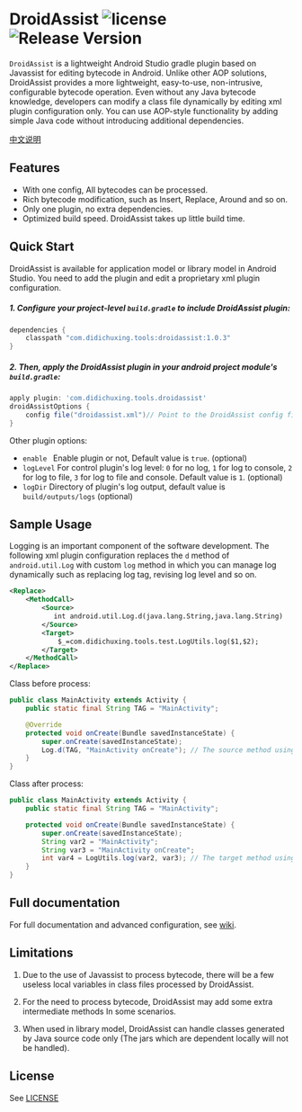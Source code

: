# DroidAssist ![license](http://img.shields.io/badge/license-Apache2.0-brightgreen.svg?style=flat) ![Release Version](https://img.shields.io/badge/release-1.0.2-blue.svg)

`DroidAssist` is a lightweight Android Studio gradle plugin based on Javassist for editing bytecode in Android. Unlike other AOP solutions, DroidAssist provides a more lightweight, easy-to-use, non-intrusive, configurable bytecode operation. Even without any Java bytecode knowledge, developers can modify a class file dynamically by editing xml plugin configuration only. You can use AOP-style functionality by adding simple Java code without introducing additional dependencies.

[中文说明](README_CN.md)

## Features

* With one config, All bytecodes can be processed.
* Rich bytecode modification, such as Insert, Replace, Around and so on.
* Only one plugin, no extra dependencies.
* Optimized build speed. DroidAssist takes up little build time.

## Quick Start

DroidAssist is available for application model or library model in Android Studio. You need to add the plugin and edit a proprietary xml plugin configuration.

##### 1. Configure your project-level  `build.gradle`  to include DroidAssist plugin:

```groovy
dependencies {
    classpath "com.didichuxing.tools:droidassist:1.0.3"
}
```

##### 2. Then, apply the DroidAssist plugin in your android project module's  `build.gradle`:

```groovy
apply plugin: 'com.didichuxing.tools.droidassist'
droidAssistOptions {
    config file("droidassist.xml")// Point to the DroidAssist config file. (required)
}
```

Other plugin options:

* `enable `  Enable plugin or not, Default value is `true`. (optional)
* `logLevel` For control plugin's log level: `0` for no log, `1` for log to console, `2` for log to file, `3` for log to file and console. Default value is `1`. (optional)
* `logDir` Directory of plugin's log output, default value is `build/outputs/logs`  (optional)


## Sample Usage

Logging is an important component of the software development. The following xml plugin configuration replaces the `d` method of `android.util.Log`  with custom `log` method in which you can manage log dynamically such as replacing log tag, revising log level and so on.

```xml
<Replace>
    <MethodCall>
        <Source>
           int android.util.Log.d(java.lang.String,java.lang.String)
        </Source>
        <Target>
            $_=com.didichuxing.tools.test.LogUtils.log($1,$2);
        </Target>
    </MethodCall>
</Replace>
```

Class before process:

```java
public class MainActivity extends Activity {
    public static final String TAG = "MainActivity";

    @Override
    protected void onCreate(Bundle savedInstanceState) {
        super.onCreate(savedInstanceState);
        Log.d(TAG, "MainActivity onCreate"); // The source method using android.util.Log(..)
    }
}
```

Class after process:

```java
public class MainActivity extends Activity {
    public static final String TAG = "MainActivity";

    protected void onCreate(Bundle savedInstanceState) {
        super.onCreate(savedInstanceState);
        String var2 = "MainActivity";
	    String var3 = "MainActivity onCreate";
        int var4 = LogUtils.log(var2, var3); // The target method using custom log method.
    }
}
```

## Full documentation
For full documentation and advanced configuration, see [wiki](docs/wiki.md).

## Limitations

1. Due to the use of Javassist to process bytecode, there will be a few useless local variables in class files processed by DroidAssist.

2. For the need to  process bytecode, DroidAssist may add some extra intermediate methods In some scenarios.

3. When used in library model, DroidAssist can handle classes generated by Java source code only (The jars which are dependent locally will not be handled).


## License
See [LICENSE](LICENSE)
